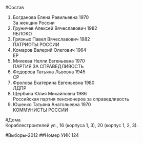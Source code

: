 #Состав
1. Богданова Елена Равильевна 1970   
    За женщин России
2. Груничев Алексей Вячеславович 1982   
    ЯБЛОКО
3. Грязных Павел Вячеславович 1982   
    ПАТРИОТЫ РОССИИ
4. Комаров Валерий Олегович 1964   
    ЕР
5. Михеева Нелли Евгеньевна 1970   
    ПАРТИЯ ЗА СПРАВЕДЛИВОСТЬ
6. Федорова Татьяна Львовна 1945   
    СР
7. Фролова Екатерина Евгеньевна 1980   
    ЛДПР
8. Щербина Юлия Михайловна 1986   
    Российская партия пенсионеров за справедливость
9. Юшенко Татьяна Анатольевна 1970   
    КОММУНИСТЫ РОССИИ

#Дома  
Кораблестроителей ул.,     16 (корпуса 1, 3), 20 (корпус 1, 2, 3).

#Выборы-2012
##Номер УИК
124
